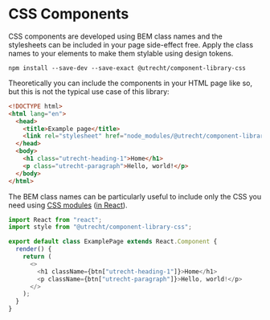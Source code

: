 <!-- @license CC0-1.0 -->

# CSS Components

CSS components are developed using BEM class names and the stylesheets can be included in your page side-effect free. Apply the class names to your elements to make them stylable using design tokens.

```shell
npm install --save-dev --save-exact @utrecht/component-library-css

```

Theoretically you can include the components in your HTML page like so, but this is not the typical use case of this library:

```html
<!DOCTYPE html>
<html lang="en">
  <head>
    <title>Example page</title>
    <link rel="stylesheet" href="node_modules/@utrecht/component-library-css" />
  </head>
  <body>
    <h1 class="utrecht-heading-1">Home</h1>
    <p class="utrecht-paragraph">Hello, world!</p>
  </body>
</html>
```

The BEM class names can be particularly useful to include only the CSS you need using [CSS modules](https://css-tricks.com/css-modules-part-1-need/) ([in React](https://css-tricks.com/css-modules-part-3-react/)).

```js
import React from "react";
import style from "@utrecht/component-library-css";

export default class ExamplePage extends React.Component {
  render() {
    return (
      <>
        <h1 className={btn["utrecht-heading-1"]}>Home</h1>
        <p className={btn["utrecht-paragraph"]}>Hello, world!</p>
      </>
    );
  }
}
```
